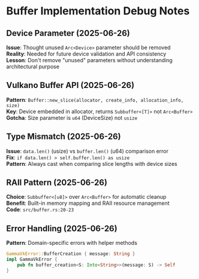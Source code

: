 # Buffer Implementation Debug Notes

## Device Parameter (2025-06-26)
**Issue**: Thought unused `Arc<Device>` parameter should be removed  
**Reality**: Needed for future device validation and API consistency  
**Lesson**: Don't remove "unused" parameters without understanding architectural purpose

## Vulkano Buffer API (2025-06-26)
**Pattern**: `Buffer::new_slice(allocator, create_info, allocation_info, size)`  
**Key**: Device embedded in allocator, returns `Subbuffer<[T]>` not `Arc<Buffer>`  
**Gotcha**: Size parameter is `u64` (DeviceSize) not `usize`

## Type Mismatch (2025-06-26)
**Issue**: `data.len()` (usize) vs `buffer.len()` (u64) comparison error  
**Fix**: `if data.len() > self.buffer.len() as usize`  
**Pattern**: Always cast when comparing slice lengths with device sizes

## RAII Pattern (2025-06-26)
**Choice**: `Subbuffer<[u8]>` over `Arc<Buffer>` for automatic cleanup  
**Benefit**: Built-in memory mapping and RAII resource management  
**Code**: `src/buffer.rs:20-23`

## Error Handling (2025-06-26)
**Pattern**: Domain-specific errors with helper methods
```rust
GammaVkError::BufferCreation { message: String }
impl GammaVkError {
    pub fn buffer_creation<S: Into<String>>(message: S) -> Self
}
```